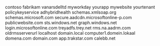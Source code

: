 contoso
fabrikam
vanarsdelltd 
myworkday 
yourapp
mywebsite
yourtenant
policykeyservice
adhybridhealth
schemas.xmlsoap.org
schemas.microsoft.com
secure.aadcdn.microsoftonline-p.com
publicwebsite.com
sts.windows.net
graph.windows.net
login.microsoftonline.com
treyadfs.trey.net
rms.na.aadrm.com
oldrmsserverurl
localhost
domain.local
computer1.domein.lokaal
domena.com
domain.com
app.trakstar.com
calebb.net

